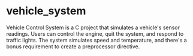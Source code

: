 # vehicle_system
Vehicle Control System is a C project that simulates a vehicle's sensor readings. Users can control the engine, quit the system, and respond to traffic lights. The system simulates speed and temperature, and there's a bonus requirement to create a preprocessor directive.
